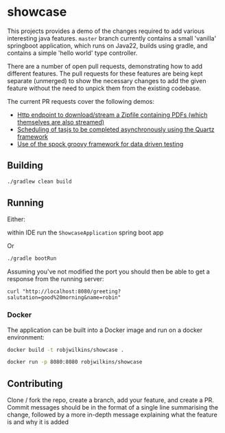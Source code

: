 # showcase

This projects provides a demo of the changes required to add various interesting java features.
`master` branch currently contains a small 'vanilla' springboot application, which runs on Java22, builds using gradle,
and contains a simple 'hello world' type controller.

There are a number of open pull requests, demonstrating how to add different features. The pull requests for these features
are being kept separate (unmerged) to show the necessary changes to add the given feature without the need to unpick
them from the existing codebase. 

The current PR requests cover the following demos:
- [Http endpoint to download/stream a Zipfile containing PDFs (which themselves are also streamed)](https://github.com/robjwilkins/showcase/pull/7)
- [Scheduling of tasjs to be completed asynchronously using the Quartz framework](https://github.com/robjwilkins/showcase/pull/2)
- [Use of the spock groovy framework for data driven testing](https://github.com/robjwilkins/showcase/pull/1)

## Building

```bash
./gradlew clean build
```

## Running

Either:

within IDE run the `ShowcaseApplication` spring boot app

Or

```bash
./gradle bootRun
```

Assuming you've not modified the port you should then be able to get a response from the 
running server:

`curl "http://localhost:8080/greeting?salutation=good%20morning&name=robin"`


### Docker
The application can be built into a Docker image and run on a docker environment:

```bash
docker build -t robjwilkins/showcase .

docker run -p 8080:8080 robjwilkins/showcase
```

## Contributing

Clone / fork the repo, create a branch, add your feature, and create a PR. Commit messages should be in the format of a single
line summarising the change, followed by a more in-depth message explaining what the feature is and why it is added